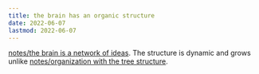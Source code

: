 ```yaml
---
title: the brain has an organic structure
date: 2022-06-07
lastmod: 2022-06-07
---
```


[notes/the brain is a network of ideas](the%20brain%20is%20a%20network%20of%20ideas.md). The structure is dynamic and grows unlike [notes/organization with the tree structure](organization%20with%20the%20tree%20structure.md).
